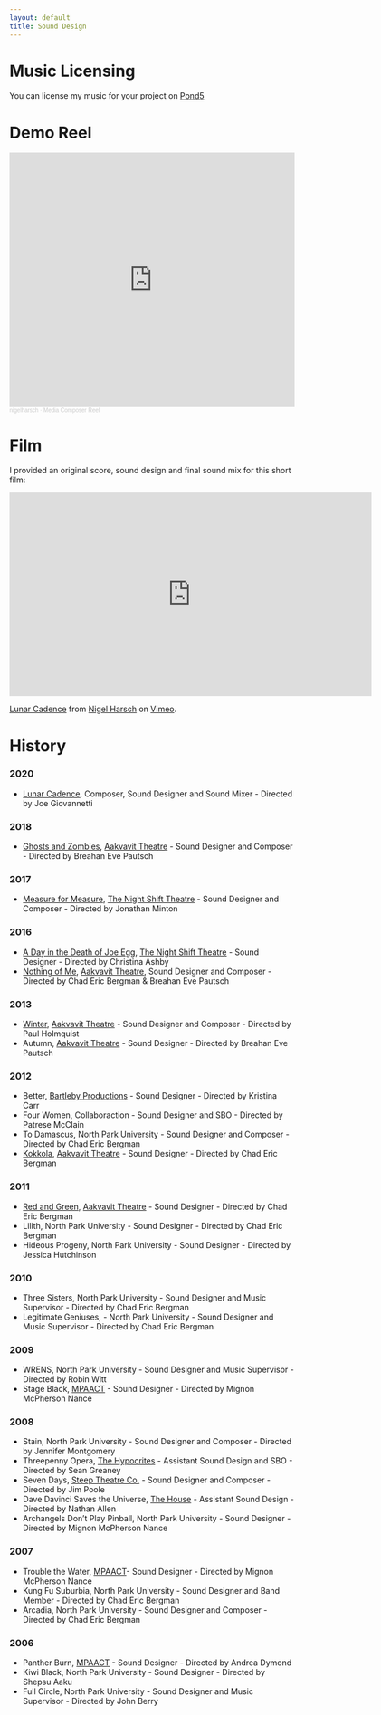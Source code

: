 ```yaml
---
layout: default
title: Sound Design
---
```

# Music Licensing

You can license my music for your project on [Pond5](https://www.pond5.com/artist/nigelharsch)

# Demo Reel

<iframe width="100%" height="450" scrolling="no" frameborder="no" allow="autoplay" src="https://w.soundcloud.com/player/?url=https%3A//api.soundcloud.com/playlists/1240028221&color=%230a0906&auto_play=false&hide_related=false&show_comments=false&show_user=false&show_reposts=false&show_teaser=false"></iframe><div style="font-size: 10px; color: #cccccc;line-break: anywhere;word-break: normal;overflow: hidden;white-space: nowrap;text-overflow: ellipsis; font-family: Interstate,Lucida Grande,Lucida Sans Unicode,Lucida Sans,Garuda,Verdana,Tahoma,sans-serif;font-weight: 100;"><a href="https://soundcloud.com/nigelharsch" title="nigelharsch" target="_blank" style="color: #cccccc; text-decoration: none;">nigelharsch</a> · <a href="https://soundcloud.com/nigelharsch/sets/media-composer-reel" title="Media Composer Reel" target="_blank" style="color: #cccccc; text-decoration: none;">Media Composer Reel</a></div>

# Film
<!-- TODO freshen up -->
I provided an original score, sound design and final sound mix for this short film:

<iframe src="https://player.vimeo.com/video/410667586" width="640" height="360" frameborder="0" allow="autoplay; fullscreen" allowfullscreen></iframe>
<p><a href="https://vimeo.com/410667586">Lunar Cadence</a> from <a href="https://vimeo.com/user9461241">Nigel Harsch</a> on <a href="https://vimeo.com">Vimeo</a>.</p>


# History

### 2020
- [Lunar Cadence](https://vimeo.com/410667586), Composer, Sound Designer and Sound Mixer - Directed by Joe Giovannetti

### 2018
- [Ghosts and Zombies](https://www.chicagonordic.org/ghostsandzombies), [Aakvavit Theatre](http://www.akvavittheatre.org/) - Sound Designer and Composer - Directed by Breahan Eve Pautsch

### 2017
- [Measure for Measure](http://www.thenightshifttheatre.org/measure-for-measure), [The Night Shift Theatre](http://www.thenightshifttheatre.org/) - Sound Designer and Composer - Directed by Jonathan Minton

### 2016
- [A Day in the Death of Joe Egg](http://www.thenightshifttheatre.org/joe-egg), [The Night Shift Theatre](http://www.thenightshifttheatre.org/) - Sound Designer - Directed by Christina Ashby
- [Nothing of Me](https://www.chicagonordic.org/nothing-of-me), [Aakvavit Theatre](http://www.akvavittheatre.org/), Sound Designer and Composer - Directed by Chad Eric Bergman & Breahan Eve Pautsch

### 2013
- [Winter](https://www.chicagonordic.org/gjenganger-3-plays-by-jon-fosse), [Aakvavit Theatre](http://www.akvavittheatre.org/) - Sound Designer and Composer - Directed by Paul Holmquist
- Autumn, [Aakvavit Theatre](http://www.akvavittheatre.org/) - Sound Designer - Directed by Breahan Eve Pautsch

### 2012
- Better, [Bartleby Productions](https://enjoybartleby.wordpress.com/) - Sound Designer - Directed by Kristina Carr
- Four Women,  Collaboraction - Sound Designer and SBO - Directed by Patrese McClain
- To Damascus, North Park University - Sound Designer and Composer - Directed by Chad Eric Bergman
- [Kokkola](https://www.chicagonordic.org/kokkola), [Aakvavit Theatre](http://www.akvavittheatre.org/) - Sound Designer - Directed by Chad Eric Bergman

### 2011
- [Red and Green](https://www.chicagonordic.org/red-and-green), [Aakvavit Theatre](http://www.akvavittheatre.org/) - Sound Designer - Directed by Chad Eric Bergman
- Lilith, North Park University - Sound Designer - Directed by Chad Eric Bergman
- Hideous Progeny, North Park University - Sound Designer - Directed by Jessica Hutchinson

### 2010
- Three Sisters, North Park University - Sound Designer and Music Supervisor - Directed by Chad Eric Bergman
- Legitimate Geniuses, -  North Park University - Sound Designer and Music Supervisor - Directed by Chad Eric Bergman

### 2009
- WRENS, North Park University - Sound Designer and Music Supervisor - Directed by Robin Witt
- Stage Black, [MPAACT](http://mpaact.org/) - Sound Designer - Directed by Mignon McPherson Nance

### 2008
- Stain, North Park University - Sound Designer and Composer - Directed by Jennifer Montgomery
- Threepenny Opera, [The Hypocrites](https://www.the-hypocrites.com/) - Assistant Sound Design and SBO - Directed by Sean Greaney
- Seven Days, [Steep Theatre Co.](http://steeptheatre.com/) - Sound Designer and Composer - Directed by Jim Poole
- Dave Davinci Saves the Universe, [The House](http://www.thehousetheatre.com/) - Assistant Sound Design - Directed by Nathan Allen
- Archangels Don’t Play Pinball, North Park University - Sound Designer - Directed by Mignon McPherson Nance

### 2007
- Trouble the Water, [MPAACT](http://mpaact.org/)- Sound Designer - Directed by Mignon McPherson Nance
- Kung Fu Suburbia, North Park University - Sound Designer and Band Member - Directed by Chad Eric Bergman
- Arcadia, North Park University - Sound Designer and Composer - Directed by Chad Eric Bergman

### 2006
- Panther Burn, [MPAACT](http://mpaact.org/) - Sound Designer - Directed by Andrea Dymond
- Kiwi Black, North Park University - Sound Designer - Directed by Shepsu Aaku
- Full Circle, North Park University - Sound Designer and Music Supervisor - Directed by John Berry


